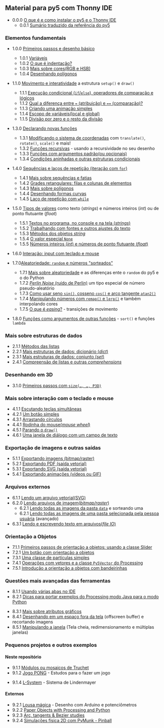 ## Material para py5 com Thonny IDE

- 0.0.0 [O que é e como instalar o py5 e o Thonny IDE](https://abav.lugaralgum.com/como-instalar-py5/)
   - 0.0.1 [Sumário traduzido da referência do py5](sumario-referencia-py5.md)

### Elementos fundamentais

- 1.0.0 [Primeiros passos e desenho básico](desenho-basico_py.md)
  - 1.0.1 [Variáveis](variaveis.md)
  - 1.0.2 [O que é indentação?](indentacao.md)
  - 1.0.3 [Mais sobre cores(RGB e HSB)](mais_sobre_cores.md)
  - 1.0.4 [Desenhando polígonos](poligonos_1.md)

- 1.1.0 [Movimento e interatividade](setup_draw.md) a estrutura `setup()` e `draw()`	
  - 1.1.1 [Execução condicional (`if`/`else`), operadores de comparação e lógicos](condicionais_py.md)
  - 1.1.2 [Qual a diferença entre `=` (atribuição) e `==` (comparação)?](atribuicao-e-comparacao.md)
  - 1.1.3 [Criando uma animação simples](movimento_py.md)	
  - 1.1.4 [Escopo de variáveis(local e global)](escopo_py.md)
  - 1.1.5 [Divisão por zero e o resto da divisão](divisao.md) 

- 1.3.0 [Declarando novas funções](funcoes_py.md)
  - 1.3.1 [Modificando o sistema de coordenadas](transformacoes_coordenadas.md) com `translate()`, `rotate()`, `scale()` e mais!
  - 1.3.2 [Funções recursivas](recursao_py.md) - usando a recursividade no seu desenho 
  - 1.3.3 [Funções com argumentos padrão(ou opcionais)](funcoes_2.md)
  - 1.3.4 [Condições aninhadas e outras estruturas condicionais](condicionais_2.md)

- 1.4.0 [Sequências e laços de repetição (iteração com `for`)](lacos_py.md)
  - 1.4.1 [Mais sobre sequências e fatias](mais_sequencias.md)
  - 1.4.2 [Grades retangulares: filas e colunas de elementos](grades.md)
  - 1.4.3 [Mais sobre polígonos](poligonos_2.md)
  - 1.4.4 [Desenhando formas curvas](curvas.md)
  - 1.4.5 [Laço de repetição com `while`](while.md)

- 1.5.0 [Tipos de valores](tipagem_py.md) como texto (*strings*) e números inteiros (*int*) ou de ponto flutuante (*float*) 
  - 1.5.1 [Textos no programa, no console e na tela (*strings*)](strings_py.md)
  - 1.5.2 [Trabalhando com fontes e outros ajustes do texto](tipografia.md) 
  - 1.5.3 [Métodos dos objetos *string*](string_methods.md)
  - 1.5.4 [O valor especial `None`](None.md)
  - 1.5.5 [Números inteiros (*int*) e números de ponto flutuante (*float*)](numeros.md)


- 1.6.0 [Interação: input com teclado e mouse](input_py.md)

- 1.7.0[Aleatoriedade: `random` e números "sorteados"](aleatoriedade_1.md)
  - 1.7.1 [Mais sobre aleatoriedade](aleatoriedade_2.md) e as diferenças ente o `random` do py5 e o do Python
  - 1.7.2 [*Perlin Noise* (ruído de Perlin)](noise.md) um tipo especial de número pseudo-aleatório
  - 1.7.3 [Como usar seno `sin()`, cosseno `cos()` e arco tangente `atan2()`](seno_cosseno_atan2.md) 
  - 1.7.4 [Manipulando números com `remap()` e `lerp()`](map_lerp.md) e também interpolando cores
  - 1.7.5 [O que é *easing*?](easing.md) - transições de movimento

- 1.8.0 [Funções como argumentos de outras funções](funcoes-como-argumentos.md) - `sort()` e funções `lambda`

### Mais sobre estruturas de dados

- 2.1.1 [Métodos das listas](list_methods.md)
- 2.2.1 [Mais estruturas de dados: dicionário (_dict_)](dicionarios.md)
- 2.3.1 [Mais estruturas de dados: conjunto (_set_)](conjuntos.md)
- 2.4.1 [Compreensão de listas e outras *comprehensions*](comprehension.md)

### Desenhando em 3D

- 3.1.0 [Primeiros passos com `size(…, …, P3D)`](desenho-3D.md)

### Mais sobre interação com o teclado e mouse

- 4.1.1 [Escutando teclas simultâneas](teclas_simultaneas.md)
- 4.2.1 [Um botão simples](botao_simples.md)
- 4.3.1 [Arrastando círculos](arrastando_circulos.md)
- 4.4.1 [Rodinha do mouse(*mouse wheel*)](rodinha_mouse.md)
- 4.5.1 [Parando o `draw()`](no_loop.md)
- 4.6.1 [Uma janela de diálogo com um campo de texto](input_janela.md)

### Exportação de imagens e outras saídas

- 5.1.1 [Exportando imagens (bitmap/raster)](exportando_imagem.md)
- 5.2.1 [Exportando PDF (saída vetorial)](exportando_pdf.md)
- 5.3.1 [Exportando SVG (saída vetorial)](exportando_svg.md)
- 5.4.1 [Exportando animações (vídeos ou GIF)](exportar_animacoes.md)
<!-- 5.5.1 [Exportando um aplicativo independente](export_application.md) [REVISAR] -->

### Arquivos externos

- 6.1.1 [Lendo um arquivo vetorial(SVG)](recursos_vetoriais_externos.md)
- 6.2.0 [Lendo arquivos de imagem(*bitmap/raster*)](imagens_externas.md)
  - 6.2.1 [Lendo todas as imagens da pasta `data`](imagens_externas_pasta2.md) e sorteando uma
  - 6.2.1 [Lendo todas as imagens de uma pasta selecionada pela pessoa usuária](imagens_externas_pasta.md) (avançado)
- 6.3.1 [Lendo e escrevendo texto em arquivos(*file IO*)](file_IO.md)

### Orientação a Objetos

- 7.1.1 [Primeiros passos de orientação a objetos: usando a classe Slider](slider_com_OO.md)
- 7.2.1 [Um botão com orientação a objetos](botao_com_OO.md)
- 7.3.1 [Uma classe de partículas simples](particulas.md)
- 7.4.1 [Operações com vetores e a classe `Py5Vector` do Processing](vetores.md) 
- 7.5.1 [Introdução a orientação a objetos com bandeirinhas](bandeirinhas)

### Questões mais avançadas das ferramentas

- 8.1.1 [Usando várias abas no IDE](modulos.md)
- 8.2.1 [Dicas para portar exemplos do Processing modo Java para o modo Python](java_para_python.md)
<!-- - 8.2.2 REVISAR [Mais sobre Python, Jython e Java](http://arteprog.space/Processando-Processing/tutoriais-PT/python-Python_Jython_e_Java) (página externa) -->
- 8.3.1 [Mais sobre atributos gráficos](mais_atributos_graficos.md)
- 8.4.1 [Desenhando em um espaço fora da tela](offscreen_buffer.md) (offscreen buffer) e recortando imagens
- 8.5.1 [Manipulando a janela](mais_que_size.md) (Tela cheia, redimensionamento e múltiplas janelas) 

### Pequenos projetos e outros exemplos

#### Neste repositório

- 9.1.1 [Módulos ou mosaicos de Truchet](truchet.md)
- 9.1.2 [Jogo PONG](pong/) - Estudos para o fazer um jogo
<!-- 9.1.3 [`caneta_automatica_py`](caneta_automatica/) - Módulo para desenhar inspirado na tartaruga de Logo -->
- 9.1.4 [L-System](LSystem.md) - Sistema de Lindenmayer

#### Externos

- 9.2.1 [Lousa mágica](https://abav.lugaralgum.com/lousa-magica) - Desenho com Arduino e potenciômetros
- 9.2.2 [Paper Objects with Processing and Python](https://abav.lugaralgum.com/Paper-objects-with-Processing-and-Python)
- 9.2.3 [Arc, tangents & Bezier studies](https://github.com/villares/arc_tangents_and_bezier_studies)
- 9.2.4 [Simulações física 2D com PyMunk - Pinball](https://github.com/villares/pymunk-pinball-paulista)
